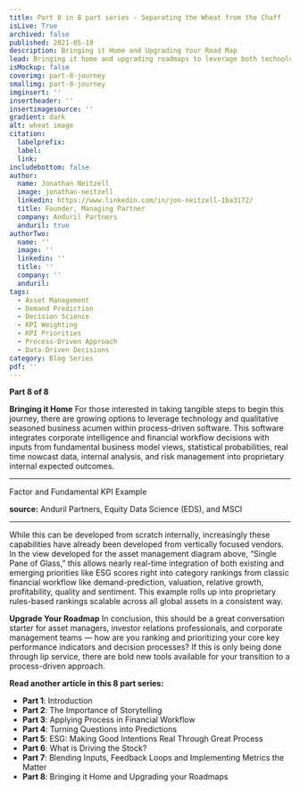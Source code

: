 ```yaml
---
title: Part 8 in 8 part series - Separating the Wheat from the Chaff
isLive: True
archived: false
published: 2021-05-19 
description: Bringing it Home and Upgrading Your Road Map
lead: Bringing it home and upgrading roadmaps to leverage both technology and qualitative-seasoned business acumen within process-driven software.
isMockup: false
coverimg: part-8-journey
smallimg: part-8-journey
imginsert: ''
insertheader: ''
insertimagesource: ''
gradient: dark
alt: wheat image
citation:
  labelprefix: 
  label: 
  link: 
includebottom: false
author: 
  name: Jonathan Neitzell
  image: jonathan-neitzell
  linkedin: https://www.linkedin.com/in/jon-neitzell-1ba3172/
  title: Founder, Managing Partner
  company: Anduril Partners
  anduril: true
authorTwo:
  name: ''
  image: ''
  linkedin: ''
  title: ''
  company: ''
  anduril:
tags: 
  - Asset Management
  - Demand Prediction
  - Decision Science
  - KPI Weighting
  - KPI Priorities
  - Process-Driven Approach
  - Data-Driven Decisions
category: Blog Series
pdf: ''
---
```


**Part 8 of 8**

**Bringing it Home** 
For those interested in taking tangible steps to begin this journey, there are growing options to leverage technology and qualitative seasoned business acumen within process-driven software. This software integrates corporate intelligence and financial workflow decisions with inputs from fundamental business model views, statistical probabilities, real time nowcast data, internal analysis, and risk management into proprietary internal expected outcomes. 

<hr>
<p class="is-italic">Factor and Fundamental KPI Example</p>
<markdown-image title="" caption="" src="ap-score-vs-price"></markdown-image>
<p class="p--small is-italic"><strong>source:</strong> Anduril Partners, Equity Data Science (EDS), and MSCI</p>
<hr>

While this can be developed from scratch internally, increasingly these capabilities have already been developed from vertically focused vendors. In the view developed for the asset management diagram above, “Single Pane of Glass,” this allows nearly real-time integration of both existing and emerging priorities like ESG scores right into category rankings from classic financial workflow like demand-prediction, valuation, relative growth, profitability, quality and sentiment. This example rolls up into proprietary rules-based rankings scalable across all global assets in a consistent way. 

**Upgrade Your Roadmap** 
In conclusion, this should be a great conversation starter for asset managers, investor relations professionals, and corporate management teams — how are you ranking and prioritizing your core key performance indicators and decision processes? If this is only being done through lip service, there are bold new tools available for your transition to a process-driven approach.

**Read another article in this 8 part series:**

<ul>
<li><span><strong>Part 1</strong></span>: <nuxt-link to="/insights/separating-the-wheat-from-the-chaff-series-introduction">Introduction</nuxt-link></li>
<li><span><strong>Part 2</strong></span>: <nuxt-link to="/insights/separating-the-wheat-from-the-chaff-series-the-importance-of-storytelling">The Importance of Storytelling</nuxt-link></li>
<li><span><strong>Part 3</strong></span>: <nuxt-link to="/insights/separating-the-wheat-from-the-chaff-series-financial-workflow">Applying Process in Financial Workflow</nuxt-link></li>
<li><span><strong>Part 4</strong></span>: <nuxt-link to="/insights/separating-the-wheat-from-the-chaff-series-questions-into-predictions">Turning Questions into Predictions</nuxt-link></li>
<li><span><strong>Part 5</strong></span>: <nuxt-link to="/insights/separating-the-wheat-from-the-chaff-series-ESG-making-good-intentions-real-through-great-process">ESG: Making Good Intentions Real Through Great Process</nuxt-link></li></li>
<li><span><strong>Part 6</strong></span>: <nuxt-link to="/insights/separating-the-wheat-from-the-chaff-series-what-is-driving-the-stock">What is Driving the Stock?</nuxt-link></li></li>
<li><span><strong>Part 7</strong></span>: <nuxt-link to="/insights/separating-the-wheat-from-the-chaff-series-blending-inputs-and-feedback-loops">Blending Inputs, Feedback Loops and Implementing Metrics the Matter</nuxt-link></li></li>
<li><span><strong>Part 8</strong></span>: <nuxt-link to="/insights/separating-the-wheat-from-the-chaff-series-upgrading-your-roadmap">Bringing it Home and Upgrading your Roadmaps</nuxt-link></li></li>
</ul>

